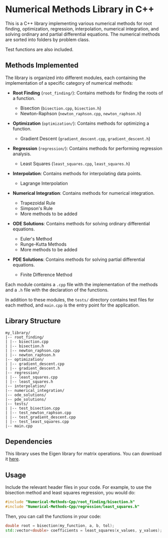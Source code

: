 # Numerical Methods Library in C++

This is a C++ library implementing various numerical methods for root finding, optimization, regression, interpolation, numerical integration, and solving ordinary and partial differential equations. The numerical methods are sorted into folders by problem class.

Test functions are also included.

## Methods Implemented

The library is organized into different modules, each containing the implementation of a specific category of numerical methods:

- **Root Finding** (`root_finding/`): Contains methods for finding the roots of a function.
  - Bisection (`bisection.cpp`, `bisection.h`)
  - Newton-Raphson (`newton_raphson.cpp`, `newton_raphson.h`)

- **Optimization** (`optimization/`): Contains methods for optimizing a function.
  - Gradient Descent (`gradient_descent.cpp`, `gradient_descent.h`)

- **Regression** (`regression/`): Contains methods for performing regression analysis.
  - Least Squares (`least_squares.cpp`, `least_squares.h`)

- **Interpolation**: Contains methods for interpolating data points.
  - Lagrange Interpolation

- **Numerical Integration**: Contains methods for numerical integration.
  - Trapezoidal Rule
  - Simpson's Rule
  - More methods to be added

- **ODE Solutions**: Contains methods for solving ordinary differential equations.
  - Euler's Method
  - Runge-Kutta Methods
  - More methods to be added

- **PDE Solutions**: Contains methods for solving partial differential equations.
  - Finite Difference Method


Each module contains a `.cpp` file with the implementation of the methods and a `.h` file with the declaration of the functions.

In addition to these modules, the `tests/` directory contains test files for each method, and `main.cpp` is the entry point for the application.


## Library Structure

```
my_library/
|-- root_finding/
| |-- bisection.cpp
| |-- bisection.h
| |-- newton_raphson.cpp
| |-- newton_raphson.h
|-- optimization/
| |-- gradient_descent.cpp
| |-- gradient_descent.h
|-- regression/
| |-- least_squares.cpp
| |-- least_squares.h
|-- interpolation/
|-- numerical_integration/
|-- ode_solutions/
|-- pde_solutions/
|-- tests/
| |-- test_bisection.cpp
| |-- test_newton_raphson.cpp
| |-- test_gradient_descent.cpp
| |-- test_least_squares.cpp
|-- main.cpp

```

## Dependencies

This library uses the Eigen library for matrix operations. You can download it [here](http://eigen.tuxfamily.org/index.php?title=Main_Page).

## Usage

Include the relevant header files in your code. For example, to use the bisection method and least squares regression, you would do:

```cpp
#include "Numerical-Methods-Cpp/root_finding/bisection.h"
#include "Numerical-Methods-Cpp/regression/least_squares.h"
```

Then, you can call the functions in your code:

```cpp
double root = bisection(my_function, a, b, tol);
std::vector<double> coefficients = least_squares(x_values, y_values);
```

